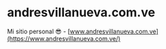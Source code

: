 # andresvillanueva.com.ve
Mi sitio personal :sunglasses: - [www.andresvillanueva.com.ve](https://www.andresvillanueva.com.ve/) 

